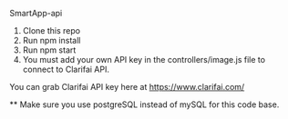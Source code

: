 SmartApp-api

1. Clone this repo
2. Run npm install
3. Run npm start
4. You must add your own API key in the controllers/image.js file to connect to Clarifai API.

You can grab Clarifai API key here at https://www.clarifai.com/

** Make sure you use postgreSQL instead of mySQL for this code base.
